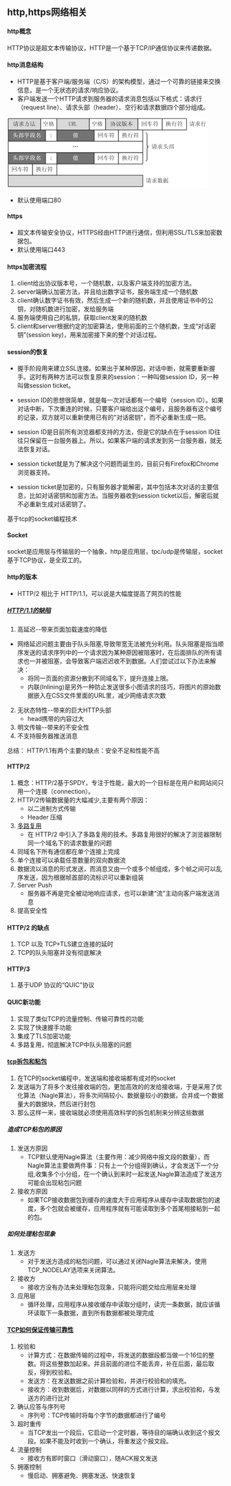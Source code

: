## http,https网络相关

#### http概念
HTTP协议是超文本传输协议，HTTP是一个基于TCP/IP通信协议来传递数据。

#### http消息结构
* HTTP是基于客户端/服务端（C/S）的架构模型，通过一个可靠的链接来交换信息，是一个无状态的请求/响应协议。
* 客户端发送一个HTTP请求到服务器的请求消息包括以下格式：请求行（request line）、请求头部（header）、空行和请求数据四个部分组成。

![avatar](../img/http0.png)

* 默认使用端口80


#### https
* 超文本传输安全协议，HTTPS经由HTTP进行通信，但利用SSL/TLS来加密数据包。
* 默认使用端口443

#### https加密流程
1. client给出协议版本号，一个随机数，以及客户端支持的加密方法。
2. server端确认加密方法，并且给出数字证书，服务端生成一个随机数
3. client确认数字证书有效，然后生成一个新的随机数，并且使用证书中的公钥，对随机数进行加密，发给服务端
4. 服务端使用自己的私钥，获取client发来的随机数
5. client和server根据约定的加密算法，使用前面的三个随机数，生成“对话密钥”(session key)，用来加密接下来的整个对话过程。

#### session的恢复
* 握手阶段用来建立SSL连接。如果出于某种原因，对话中断，就需要重新握手。这时有两种方法可以恢复原来的session：一种叫做session ID，另一种叫做session ticket。

* session ID的思想很简单，就是每一次对话都有一个编号（session ID）。如果对话中断，下次重连的时候，只要客户端给出这个编号，且服务器有这个编号的记录，双方就可以重新使用已有的"对话密钥"，而不必重新生成一把。

* session ID是目前所有浏览器都支持的方法，但是它的缺点在于session ID往往只保留在一台服务器上。所以，如果客户端的请求发到另一台服务器，就无法恢复对话。
* session ticket就是为了解决这个问题而诞生的，目前只有Firefox和Chrome浏览器支持。
* session ticket是加密的，只有服务器才能解密，其中包括本次对话的主要信息，比如对话密钥和加密方法。当服务器收到session ticket以后，解密后就不必重新生成对话密钥了。

基于tcp的socket编程技术



#### Socket
socket是应用层与传输层的一个抽象，http是应用层，tpc/udp是传输层，socket基于TCP协议，是全双工的。


#### http的版本
* HTTP/2 相比于 HTTP/1.1，可以说是大幅度提高了网页的性能

##### [HTTP/1.1的缺陷](https://blog.csdn.net/howgod/article/details/102597450)
1. 高延迟--带来页面加载速度的降低
  * 网络延迟问题主要由于队头阻塞,导致带宽无法被充分利用。队头阻塞是指当顺序发送的请求序列中的一个请求因为某种原因被阻塞时，在后面排队的所有请求也一并被阻塞，会导致客户端迟迟收不到数据。人们尝试过以下办法来解决：
     * 将同一页面的资源分散到不同域名下，提升连接上限。
     * 内联(Inlining)是另外一种防止发送很多小图请求的技巧，将图片的原始数据嵌入在CSS文件里面的URL里，减少网络请求次数
2. 无状态特性--带来的巨大HTTP头部
   * head携带的内容过大
3. 明文传输--带来的不安全性
4. 不支持服务器推送消息

总结： HTTP/1.1有两个主要的缺点：安全不足和性能不高

#### HTTP/2 
1. 概念：HTTP/2基于SPDY，专注于性能，最大的一个目标是在用户和网站间只用一个连接（connection）。
2. HTTP/2传输数据量的大幅减少,主要有两个原因：
   * 以二进制方式传输
   * Header 压缩
3. [多路复用](https://cloud.tencent.com/developer/article/1573513)
   * 在 HTTP/2 中引入了多路复用的技术。多路复用很好的解决了浏览器限制同一个域名下的请求数量的问题
4. 同域名下所有通信都在单个连接上完成
5. 单个连接可以承载任意数量的双向数据流
6. 数据流以消息的形式发送，而消息又由一个或多个帧组成，多个帧之间可以乱序发送，因为根据帧首部的流标识可以重新组装
7. Server Push
   * 服务器不再是完全被动地响应请求，也可以新建“流”主动向客户端发送消息
8. 提高安全性

#### HTTP/2 的缺点
1. TCP 以及 TCP+TLS建立连接的延时
2. TCP的队头阻塞并没有彻底解决

#### HTTP/3
1. 基于UDP 协议的“QUIC”协议

#### QUIC新功能
1. 实现了类似TCP的流量控制、传输可靠性的功能
2. 实现了快速握手功能
3. 集成了TLS加密功能
4. 多路复用，彻底解决TCP中队头阻塞的问题


#### [tcp拆包和粘包](https://www.cnblogs.com/cangqinglang/p/11503057.html)
1. 在TCP的socket编程中，发送端和接收端都有成对的socket
2. 发送端为了将多个发往接收端的包，更加高效的的发给接收端，于是采用了优化算法（Nagle算法），将多次间隔较小、数据量较小的数据，合并成一个数据量大的数据块，然后进行封包
3. 那么这样一来，接收端就必须使用高效科学的拆包机制来分辨这些数据

##### 造成TCP粘包的原因
1. 发送方原因
   * TCP默认使用Nagle算法（主要作用：减少网络中报文段的数量），而Nagle算法主要做两件事：只有上一个分组得到确认，才会发送下一个分组,收集多个小分组，在一个确认到来时一起发送,Nagle算法造成了发送方可能会出现粘包问题
2. 接收方原因
   * 如果TCP接收数据包到缓存的速度大于应用程序从缓存中读取数据包的速度，多个包就会被缓存，应用程序就有可能读取到多个首尾相接粘到一起的包。

##### 如何处理粘包现象
1. 发送方
   * 对于发送方造成的粘包问题，可以通过关闭Nagle算法来解决，使用TCP_NODELAY选项来关闭算法。
2. 接收方
   * 接收方没有办法来处理粘包现象，只能将问题交给应用层来处理
3. 应用层
   * 循环处理，应用程序从接收缓存中读取分组时，读完一条数据，就应该循环读取下一条数据，直到所有数据都被处理完成

#### [TCP如何保证传输可靠性](https://blog.csdn.net/cbjcry/article/details/84925028)
1. 校验和
   * 计算方式：在数据传输的过程中，将发送的数据段都当做一个16位的整数。将这些整数加起来。并且前面的进位不能丢弃，补在后面，最后取反，得到校验和。 
   * 发送方：在发送数据之前计算检验和，并进行校验和的填充。 
   * 接收方：收到数据后，对数据以同样的方式进行计算，求出校验和，与发送方的进行比对
2. 确认应答与序列号
   * 序列号：TCP传输时将每个字节的数据都进行了编号
3. 超时重传
   *  当TCP发出一个段后，它启动一个定时器，等待目的端确认收到这个报文段。如果不能及时收到一个确认，将重发这个报文段。 
4. 流量控制
   *  接收方有即时窗口（滑动窗口），随ACK报文发送
5. 拥塞控制
   * 慢启动、拥塞避免、拥塞发送、快速恢复
